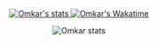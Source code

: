 
<p align="center">
  <a href="https://github.com/anuraghazra/github-readme-stats">
   <img src="https://github-readme-stats.vercel.app/api?username=largonarco&show_icons=true" alt="Omkar's stats"/>
  <a href="https://github.com/anuraghazra/convoychat">
   <img src="https://github-readme-stats.vercel.app/api/wakatime?username=largonarco" alt="Omkar's Wakatime"/>
  </a>
</p>


<p align="center"> <img src="https://github-readme-stats.vercel.app/api/top-langs/?username=largonarco&layout=compact" alt="Omkar stats"/> </p>









